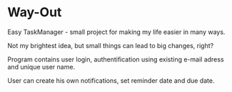 # Way-Out

Easy TaskManager - small project for making my life easier in many ways. 

Not my brightest idea, but small things can lead to big changes, right?



Program contains user login, authentification using existing e-mail adress
and unique user name.


User can create his own notifications, set reminder date and due date. 
